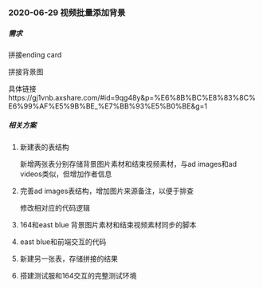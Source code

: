 ### 2020-06-29 视频批量添加背景

##### 需求

拼接ending card

拼接背景图

具体链接https://gj1vnb.axshare.com/#id=9qg48y&p=%E6%8B%BC%E8%83%8C%E6%99%AF%E5%9B%BE_%E7%BB%93%E5%B0%BE&g=1

##### 相关方案

1. 新建表的表结构

   新增两张表分别存储背景图片素材和结束视频素材，与ad images和ad videos类似，但增加作者信息

2. 完善ad images表结构，增加图片来源备注，以便于排查

   修改相对应的代码逻辑

3. 164和east blue  背景图片素材和结束视频素材同步的脚本

4. east blue和前端交互的代码

5. 新建另一张表，存储拼接的结果
6. 搭建测试服和164交互的完整测试环境